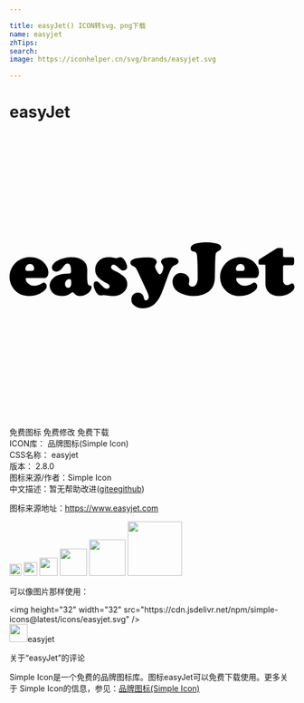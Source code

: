 ```yaml
---

title: easyJet() ICON转svg、png下载
name: easyjet
zhTips: 
search: 
image: https://iconhelper.cn/svg/brands/easyjet.svg

---
```


# easyJet  <small style="font-size: 60%;font-weight: 100"></small>

<div id="svg" class="svg-wrap">
<svg role="img" viewBox="0 0 24 24" xmlns="http://www.w3.org/2000/svg"><title>easyJet icon</title><path d="M2.964 12.225H1.463c-.066 0-.099.029-.099.086 0 .138.075.269.225.391.15.122.311.184.484.184.102 0 .216-.02.34-.059.125-.039.227-.088.308-.145.072-.051.13-.077.172-.077.055 0 .11.034.163.102a.34.34 0 0 1 .08.211c0 .153-.096.301-.287.444-.339.253-.729.38-1.172.38-.447 0-.822-.13-1.124-.39a1.6 1.6 0 0 1-.364-.463 1.611 1.611 0 0 1-.189-.76c0-.358.109-.679.326-.964.187-.247.426-.431.715-.552.217-.092.452-.137.706-.137.404 0 .748.115 1.031.345.143.115.258.251.345.409.1.179.15.353.15.524a.617.617 0 0 1-.086.34c-.057.087-.132.131-.223.131zm-1.418-.597h.323c.136 0 .204-.063.204-.188a.4.4 0 0 0-.099-.281.335.335 0 0 0-.259-.109.328.328 0 0 0-.281.141.445.445 0 0 0-.096.265c0 .064.015.109.046.134.031.025.085.038.162.038zm3.693-1.156c.37 0 .684.094.942.281.136.1.232.215.286.343.054.129.081.306.081.532l-.006.476c0 .33.023.544.07.642.023.047.046.077.067.089a.41.41 0 0 0 .134.035c.068.011.102.055.102.134a.54.54 0 0 1-.123.319 1.024 1.024 0 0 1-.318.278.975.975 0 0 1-.501.141.659.659 0 0 1-.53-.23c-.045-.055-.086-.083-.125-.083-.043 0-.099.027-.169.08a1.202 1.202 0 0 1-.725.233c-.279 0-.505-.06-.677-.179a.842.842 0 0 1-.268-.308.85.85 0 0 1-.099-.398c0-.221.089-.417.268-.588.279-.268.696-.403 1.252-.406.123 0 .201-.012.233-.037.032-.024.048-.081.048-.171 0-.226-.023-.389-.07-.49-.047-.101-.123-.152-.23-.152a.27.27 0 0 0-.171.058c-.05.038-.112.109-.187.211-.19.27-.387.406-.594.406a.356.356 0 0 1-.255-.093.318.318 0 0 1-.099-.243c0-.102.041-.204.123-.307.082-.102.193-.192.334-.268a2.557 2.557 0 0 1 1.207-.305zm-.214 1.849a.317.317 0 0 0-.244.115.397.397 0 0 0-.104.275c0 .102.024.185.073.248a.234.234 0 0 0 .195.094c.17 0 .255-.144.255-.431 0-.117-.012-.196-.037-.236-.024-.042-.07-.063-.138-.065zm3.33-1.846c.106 0 .28.023.521.07a.685.685 0 0 0 .121.013.797.797 0 0 0 .211-.057.357.357 0 0 1 .125-.029c.098 0 .197.063.297.188.081.1.147.21.198.329a.81.81 0 0 1 .077.31.28.28 0 0 1-.089.212.315.315 0 0 1-.224.085.375.375 0 0 1-.2-.054 2.06 2.06 0 0 1-.283-.24c-.136-.132-.249-.198-.339-.198a.214.214 0 0 0-.155.065.21.21 0 0 0-.065.155c0 .104.1.202.3.294.36.162.636.339.827.53.162.162.243.36.243.594 0 .296-.13.543-.39.741a1.307 1.307 0 0 1-.821.259c-.083 0-.234-.014-.453-.041a7.38 7.38 0 0 0-.348-.035.505.505 0 0 0-.096.01 1.244 1.244 0 0 1-.134.013.342.342 0 0 1-.236-.077 1.107 1.107 0 0 1-.243-.372 1.111 1.111 0 0 1-.112-.436c0-.196.077-.294.23-.294.06 0 .114.02.164.059.05.039.155.144.315.315.087.094.16.158.217.193a.348.348 0 0 0 .185.053c.07 0 .127-.019.169-.056a.187.187 0 0 0 .064-.149c0-.096-.082-.183-.246-.262-.343-.168-.59-.342-.742-.521a.928.928 0 0 1-.228-.62c0-.253.078-.472.233-.655.221-.261.524-.392.907-.392zm4.994 1.571l-.422 1.159a4.405 4.405 0 0 1-.315.704 2.064 2.064 0 0 1-.359.465c-.277.264-.61.396-1 .396-.315 0-.571-.083-.766-.249a.613.613 0 0 1-.227-.489c0-.164.053-.302.158-.414a.512.512 0 0 1 .388-.168c.153 0 .277.051.37.153a.418.418 0 0 1 .089.125c.015.036.037.116.067.24.023.094.077.141.16.141a.204.204 0 0 0 .166-.086.336.336 0 0 0 .067-.214c0-.1-.055-.267-.166-.501l-.77-1.638a1.506 1.506 0 0 0-.182-.319.908.908 0 0 0-.268-.156.234.234 0 0 1-.11-.101.274.274 0 0 1-.046-.145c0-.189.188-.318.565-.386.251-.045.538-.067.859-.067.226 0 .403.023.533.07.175.062.262.167.262.316a.35.35 0 0 1-.073.188.332.332 0 0 0-.07.182c0 .051.011.104.034.16.022.055.07.149.142.281.081.149.152.224.214.224.066 0 .134-.065.204-.196a.802.802 0 0 0 .105-.378.357.357 0 0 0-.08-.24c-.081-.096-.121-.178-.121-.246 0-.109.072-.195.217-.26.145-.065.338-.097.581-.097.451 0 .677.109.677.326a.263.263 0 0 1-.069.19.658.658 0 0 1-.251.136.49.49 0 0 0-.243.192c-.091.139-.199.374-.32.702zm3.189-2.816c.238 0 .481.021.728.064.202.034.347.081.434.141.087.06.131.142.131.246a.23.23 0 0 1-.048.155.715.715 0 0 1-.208.136c-.123.064-.194.139-.212.225s-.035.421-.05 1.004c-.006.564-.012.903-.018 1.016a2.208 2.208 0 0 1-.04.329c-.062.311-.186.555-.374.731-.153.145-.35.259-.591.342a2.316 2.316 0 0 1-.76.125 2.81 2.81 0 0 1-.711-.093 2.26 2.26 0 0 1-.618-.255.975.975 0 0 1-.345-.362.985.985 0 0 1-.128-.487c0-.213.067-.389.201-.529a.672.672 0 0 1 .505-.209c.198 0 .366.059.505.176a.56.56 0 0 1 .208.441c0 .045-.013.119-.038.224a.38.38 0 0 0-.006.07.21.21 0 0 0 .073.166.285.285 0 0 0 .195.064.4.4 0 0 0 .345-.192c.087-.128.131-.296.131-.505l-.003-.291-.006-.782a20.503 20.503 0 0 0-.043-.838.438.438 0 0 0-.072-.206.28.28 0 0 0-.085-.083 1.304 1.304 0 0 0-.2-.061.217.217 0 0 1-.131-.089.259.259 0 0 1-.054-.156c0-.115.045-.207.136-.276.09-.069.238-.125.442-.168a3.3 3.3 0 0 1 .707-.073zm4.155 2.995h-1.501c-.066 0-.099.029-.099.086 0 .138.075.269.225.391.15.122.311.184.484.184.102 0 .216-.02.34-.059.125-.039.227-.088.308-.145.072-.051.13-.077.172-.077.055 0 .11.034.163.102a.34.34 0 0 1 .08.211c0 .153-.096.301-.287.444-.339.253-.729.38-1.172.38-.447 0-.822-.13-1.124-.39a1.616 1.616 0 0 1-.552-1.223c0-.358.109-.679.326-.964.187-.247.426-.431.715-.552.217-.092.452-.137.706-.137.404 0 .748.115 1.032.345.143.115.258.251.345.409.1.179.15.353.15.524a.617.617 0 0 1-.086.34c-.059.087-.133.131-.225.131zm-1.418-.597h.323c.136 0 .204-.063.204-.188a.4.4 0 0 0-.099-.281.335.335 0 0 0-.259-.109.328.328 0 0 0-.281.141.445.445 0 0 0-.096.265c0 .064.015.109.046.134.032.025.086.038.162.038zm3.761-.316v1.079c0 .128.031.232.094.313a.292.292 0 0 0 .241.121c.083 0 .193-.038.329-.115a.187.187 0 0 1 .096-.029c.051 0 .098.031.141.093a.352.352 0 0 1 .063.202c0 .132-.072.259-.217.38-.302.258-.669.386-1.099.386-.341 0-.614-.096-.821-.289-.207-.193-.31-.447-.31-.762v-1.475c0-.049-.006-.079-.018-.091-.012-.012-.042-.018-.091-.018h-.329c-.062 0-.101-.01-.118-.03-.017-.02-.026-.068-.026-.142v-.141c.002-.064.027-.111.073-.141l1.463-.92a.286.286 0 0 1 .134-.029h.259c.053 0 .089.012.107.037.018.024.027.073.027.145v.431c0 .064.01.105.03.125.02.019.063.029.129.029h.591c.079 0 .13.014.153.043.023.029.035.09.035.184v.188c0 .102-.015.173-.045.212-.03.039-.084.059-.163.059h-.578c-.06 0-.1.011-.121.032-.019.023-.029.063-.029.123z"/></svg>
</div>
<detail full-name='easyjet'></detail>

<div class="detail-page">
<p>
<span><span class="badge-success badge">免费图标</span> <span class="badge-success badge">免费修改</span>  <span class="badge-success badge">免费下载</span> </span>
<br/>
<span>
ICON库：
<span class="badge-secondary badge">品牌图标(Simple Icon)</span> 
</span>
<br/>
<span>
CSS名称：
<span class="badge-secondary badge">easyjet</span> 
</span>

<br/>
<span>
版本：
<span class="badge-secondary badge">2.8.0</span> 
</span>
<br/>
<span>图标来源/作者：<span class="badge-light badge">Simple Icon</span></span> 
<br/>
<span class="zh-detail">中文描述：暂无<span class="help-link"><span>帮助改进</span>(<a href="https://gitee.com/liuwave/icon-helper/edit/master/json/brands/easyjet.json" target="_blank" rel="noopener noreferrer">gitee</a><a href="https://github.com/liuwave/icon-helper/edit/master/json/brands/easyjet.json" target="_blank" rel="noopener noreferrer">github</a></span>)</span><br/>
</p>
</div><div class="description description alert alert-light"><p>图标来源地址：<a href="https://www.easyjet.com" target="_blank" rel="noopener noreferrer">https://www.easyjet.com</a></p></div>
<div class="alert alert-dark">
<img height="21" width="21" src="https://cdn.jsdelivr.net/npm/simple-icons@latest/icons/easyjet.svg" />
<img height="24" width="24" src="https://cdn.jsdelivr.net/npm/simple-icons@latest/icons/easyjet.svg" />
<img height="32" width="32" src="https://cdn.jsdelivr.net/npm/simple-icons@latest/icons/easyjet.svg" />
<img height="48" width="48" src="https://cdn.jsdelivr.net/npm/simple-icons@latest/icons/easyjet.svg" />
<img height="64" width="64" src="https://cdn.jsdelivr.net/npm/simple-icons@latest/icons/easyjet.svg" />
<img height="96" width="96" src="https://cdn.jsdelivr.net/npm/simple-icons@latest/icons/easyjet.svg" />

</div>
<div>
  <p>可以像图片那样使用：    
  </p>
  <div class="alert alert-primary" style="font-size: 14px">
    &lt;img height="32" width="32" src="https://cdn.jsdelivr.net/npm/simple-icons@latest/icons/easyjet.svg" /&gt;
    <copy-btn content='<img height="32" width="32" src="https://cdn.jsdelivr.net/npm/simple-icons@latest/icons/easyjet.svg" />'></copy-btn>
  </div>
  <div class="alert alert-secondary">
    <img height="32" width="32" src="https://cdn.jsdelivr.net/npm/simple-icons@latest/icons/easyjet.svg" />easyjet
    <copy-btn content="easyjet" btn-title="复制图标名称"></copy-btn>
  </div>
</div>

<Vssue title="关于“easyJet”的评论" >关于“easyJet”的评论</Vssue>


<div><p>Simple Icon是一个免费的品牌图标库。图标easyJet可以免费下载使用。更多关于  Simple Icon的信息，参见：<a target="_blank" href="https://iconhelper.cn/brands.html">品牌图标(Simple Icon)</a>
</p></div>
